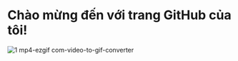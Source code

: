 # Chào mừng đến với trang GitHub của tôi!

![1 mp4-ezgif com-video-to-gif-converter](https://github.com/user-attachments/assets/df031688-e84f-4b72-92b9-04e866a12d6b)
